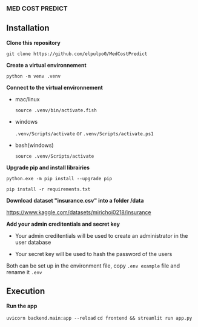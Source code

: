 ### MED COST PREDICT

## Installation

**Clone this repository**

`git clone https://github.com/elpulpo0/MedCostPredict`

**Create a virtual environnement**

`python -m venv .venv`

**Connect to the virtual environnement**

- mac/linux

    `source .venv/bin/activate.fish`

- windows

    `.venv/Scripts/activate` or `.venv/Scripts/activate.ps1`
    
- bash(windows)

    `source .venv/Scripts/activate`

**Upgrade pip and install librairies**

`python.exe -m pip install --upgrade pip`

`pip install -r requirements.txt`

**Download dataset "insurance.csv" into a folder /data**

https://www.kaggle.com/datasets/mirichoi0218/insurance

**Add your admin creditentials and secret key**

- Your admin creditentials will be used to create an administrator in the user database

- Your secret key will be used to hash the password of the users

Both can be set up in the environment file, copy `.env example` file and rename it `.env`

## Execution

**Run the app**

`uvicorn backend.main:app --reload`
`cd frontend && streamlit run app.py`